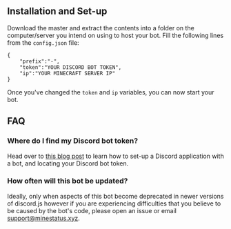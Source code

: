 ## Installation and Set-up
Download the master and extract the contents into a folder on the computer/server you intend on using to host your bot.
Fill the following lines from the `config.json` file:
```
{
    "prefix":"-",
    "token":"YOUR DISCORD BOT TOKEN",
    "ip":"YOUR MINECRAFT SERVER IP"
}
```
Once you've changed the `token` and `ip` variables, you can now start your bot.

## FAQ
### Where do I find my Discord bot token?
Head over to [this blog post](https://www.sheldonjsmith.com/2021/07/20/creating-discord-bot.html) to learn how to set-up a Discord application with a bot, and locating your Discord bot token.

### How often will this bot be updated?
Ideally, only when aspects of this bot become deprecated in newer versions of discord.js however if you are experiencing difficulties that you believe to be caused by the bot's code, please open an issue or email [support@minestatus.xyz](mailto:support@minestatus.xyz).
